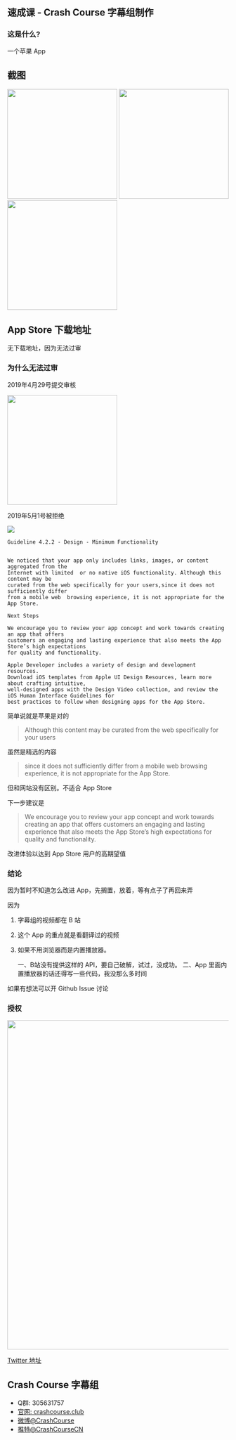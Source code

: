 ##  速成课 - Crash Course 字幕组制作

### 这是什么?
一个苹果 App

## 截图
<p align="left">
<img src="/Screenshot/newest.jpg" width="250" />
<img src="/Screenshot/serie.jpg" width="250" /> 
<img src="/Screenshot/about.jpg" width="250" />
</p>

## App Store 下载地址
无下载地址，因为无法过审

### 为什么无法过审
2019年4月29号提交审核
<p align="left">
<img src="/Screenshot/waiting-review.jpg" width="250" />
</p>

2019年5月1号被拒绝
<p align="left">
<img src="/Screenshot/2019-5-1-reject.jpg" />
</p>

```
Guideline 4.2.2 - Design - Minimum Functionality


We noticed that your app only includes links, images, or content aggregated from the 
Internet with limited  or no native iOS functionality. Although this content may be 
curated from the web specifically for your users,since it does not sufficiently differ 
from a mobile web  browsing experience, it is not appropriate for the App Store.

Next Steps

We encourage you to review your app concept and work towards creating an app that offers 
customers an engaging and lasting experience that also meets the App Store’s high expectations 
for quality and functionality.

Apple Developer includes a variety of design and development resources. 
Download iOS templates from Apple UI Design Resources, learn more about crafting intuitive, 
well-designed apps with the Design Video collection, and review the iOS Human Interface Guidelines for 
best practices to follow when designing apps for the App Store.
```
简单说就是苹果是对的    

> Although this content may be curated from the web specifically for your users

虽然是精选的内容

> since it does not sufficiently differ from a mobile web browsing experience, it is not appropriate for the App Store.

但和网站没有区别。不适合 App Store

下一步建议是

> We encourage you to review your app concept and work towards creating an app that offers customers an engaging and lasting experience that also meets the App Store’s high expectations for quality and functionality.

改进体验以达到 App Store 用户的高期望值

### 结论
因为暂时不知道怎么改进 App，先搁置，放着，等有点子了再回来弄

因为
1. 字幕组的视频都在 B 站
2. 这个 App 的重点就是看翻译过的视频
3. 如果不用浏览器而是内置播放器。

    一、B站没有提供这样的 API，要自己破解，试过，没成功。
    二、App 里面内置播放器的话还得写一些代码，我没那么多时间

如果有想法可以开 Github Issue 讨论

<!--
### App 打开里面是什么? 有什么用处?  
打开里面是什么？: 最新的 Crash Course 中文字幕视频      
有什么用处?  : 方便看

### 介绍 Crash Course
Crash Course 是一个 Youtube 频道，专门制作高质量的教育类视频:   
https://www.youtube.com/user/crashcourse

### 说明
* 开发这个 iOS App 的目的是：方便苹果手机用户看字幕组翻译的 Crash Course 视频。   
* 安卓手机用户可以装酷安上的 [CC速成班](https://www.coolapk.com/apk/com.crashcourse.china.c17)
* 非手机用户或者纯粹是不想装 App，可以看 [官网 crashcourse.club](https://crashcourse.club)   

**iOS/Android/网站 3个地方的内容是完全一样的，就只是跳转到B站看翻译好的有字幕的视频而已**

### 开发者
@糖醋陈皮

### 联系 & 问题 & 反馈
邮件: guokrfans#gmail.com (#换成@)

### Support Crash Course
* 官网: [https://thecrashcourse.com](https://thecrashcourse.com)
* Petron: [http://www.patreon.com/crashcourse](http://www.patreon.com/crashcourse)
* 商店: [https://store.dftba.com/collections/crashcourse](https://store.dftba.com/collections/crashcourse)
-->

### 授权

<img src="/Screenshot/twitter-permission.jpg" width="750" />   

[Twitter 地址](https://twitter.com/johngreen/status/877914133634482176)

## Crash Course 字幕组
* Q群: 305631757     
* [官网: crashcourse.club](https://crashcourse.club)
* [微博@CrashCourse](https://www.weibo.com/u/5237129097)
* [推特@CrashCourseCN](https://twitter.com/CrashCourseCN)

